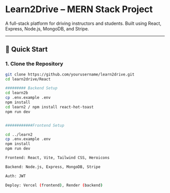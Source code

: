 # Learn2Drive – MERN Stack Project

A full-stack platform for driving instructors and students. Built using React, Express, Node.js, MongoDB, and Stripe.

---

## 🚀 Quick Start

### 1. Clone the Repository

```bash
git clone https://github.com/yourusername/learn2drive.git
cd learn2drive/React

######### Backend Setup
cd learn2b
cp .env.example .env
npm install
cd learn2 / npm install react-hot-toast
npm run dev


############Frontend Setup

cd ../learn2
cp .env.example .env
npm install
npm run dev

Frontend: React, Vite, Tailwind CSS, Heroicons

Backend: Node.js, Express, MongoDB, Stripe

Auth: JWT

Deploy: Vercel (frontend), Render (backend)